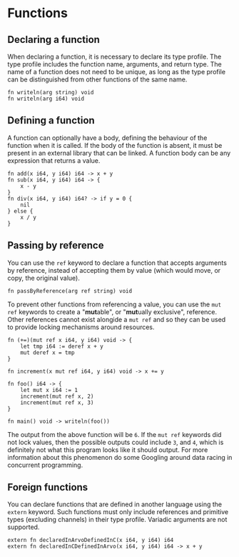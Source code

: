 # Functions

## Declaring a function

When declaring a function, it is necessary to declare its type profile. The type profile includes the function name, arguments, and return type. The name of a function does not need to be unique, as long as the type profile can be distinguished from other functions of the same name.

```arvo
fn writeln(arg string) void
fn writeln(arg i64) void
```

## Defining a function

A function can optionally have a body, defining the behaviour of the function when it is called. If the body of the function is absent, it must be present in an external library that can be linked. A function body can be any expression that returns a value.

```arvo
fn add(x i64, y i64) i64 -> x + y
fn sub(x i64, y i64) i64 -> {
    x - y
}
fn div(x i64, y i64) i64? -> if y = 0 {
    nil
} else {
    x / y
}
```

## Passing by reference

You can use the `ref` keyword to declare a function that accepts arguments by reference, instead of accepting them by value (which would move, or copy, the original value).

```arvo
fn passByReference(arg ref string) void
```

To prevent other functions from referencing a value, you can use the `mut ref` keywords to create a "**mut**able", or "**mut**ually exclusive", reference. Other references cannot exist alongide a `mut ref` and so they can be used to provide locking mechanisms around resources.

```arvo
fn (+=)(mut ref x i64, y i64) void -> {
    let tmp i64 := deref x + y
    mut deref x = tmp
}

fn increment(x mut ref i64, y i64) void -> x += y

fn foo() i64 -> {
    let mut x i64 := 1
    increment(mut ref x, 2)
    increment(mut ref x, 3)
}

fn main() void -> writeln(foo())
```

The output from the above function will be `6`. If the `mut ref` keywords did not lock values, then the possible outputs could include `3`, and `4`, which is definitely not what this program looks like it should output. For more information about this phenomenon do some Googling around data racing in concurrent programming.

## Foreign functions

You can declare functions that are defined in another language using the `extern` keyword. Such functions must only include references and primitive types (excluding channels) in their type profile. Variadic arguments are not supported.

```arvo
extern fn declaredInArvoDefinedInC(x i64, y i64) i64
extern fn declaredInCDefinedInArvo(x i64, y i64) i64 -> x + y
```